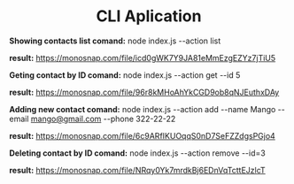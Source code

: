<h1 align="center">CLI Aplication</h1>

**Showing contacts list comand:** node index.js --action list

**result:** https://monosnap.com/file/icd0gWK7Y9JA81eMmEzgEZYz7jTiU5

**Geting contact by ID comand:** node index.js --action get --id 5

**result:** https://monosnap.com/file/96r8kMHoAhYkCGD9ob8qNJEuthxDAy

**Adding new contact comand:** node index.js --action add --name Mango --email mango@gmail.com --phone 322-22-22

**result:** https://monosnap.com/file/6c9ARfIKUOqqS0nD7SeFZZdgsPGjo4

**Deleting contact by ID comand:** node index.js --action remove --id=3

**result:** https://monosnap.com/file/NRqy0Yk7mrdkBj6EDnVqTcttEJzlcT
